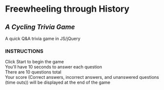 # Freewheeling through History
## *A Cycling Trivia Game* ## 

A quick Q&amp;A trivia game in JS/jQuery

### INSTRUCTIONS ###

Click Start to begin the game  
You'll have 10 seconds to answer each question  
There are 10 questions total  
Your score (Correct answers, incorrect answers, and unanswered questions (time outs)) will be displayed at the end of the game

